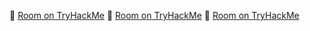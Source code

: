 🔗 [Room on TryHackMe](https://tryhackme.com/room/windowsfundamentals1xbx)
🔗 [Room on TryHackMe](https://tryhackme.com/room/windowsfundamentals2x0x)
🔗 [Room on TryHackMe](https://tryhackme.com/room/windowsfundamentals3xzx)
